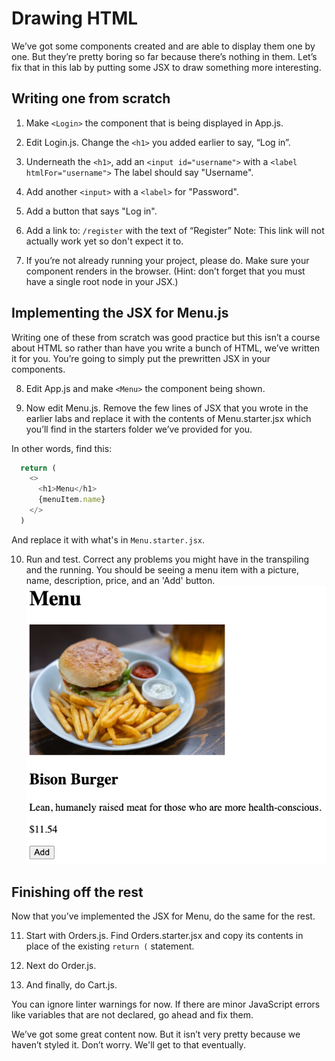 # Drawing HTML
<!-- Time: 15min -->
We’ve got some components created and are able to display them one by one. But they’re pretty boring so far because there’s nothing in them. Let’s fix that in this lab by putting some JSX to draw something more interesting.

## Writing one from scratch

1.	Make `<Login>` the component that is being displayed in App.js.

2.	Edit Login.js. Change the `<h1>` you added earlier to say, “Log in”.

3.	Underneath the `<h1>`, add an `<input id="username">` with a `<label htmlFor="username">` The label should say "Username".

4.	Add another `<input>` with a `<label>` for "Password".

5. Add a button that says "Log in".

6.	Add a link to: `/register` with the text of “Register”
Note: This link will not actually work yet so don't expect it to.

7.	If you’re not already running your project, please do. Make sure your component renders in the browser.  (Hint: don’t forget that you must have a single root node in your JSX.)


## Implementing the JSX for Menu.js
Writing one of these from scratch was good practice but this isn’t a course about HTML so rather than have you write a bunch of HTML, we’ve written it for you. You’re going to simply put the prewritten JSX in your components.

8.	Edit App.js and make `<Menu>` the component being shown.

9.	Now edit Menu.js. Remove the few lines of JSX that you wrote in the earlier labs and replace it with the contents of Menu.starter.jsx which you’ll find in the starters folder we’ve provided for you.

In other words, find this:
```javascript
  return (
    <>
      <h1>Menu</h1>
      {menuItem.name}
    </>
  )
```
And replace it with what's in `Menu.starter.jsx`.

10.	Run and test. Correct any problems you might have in the transpiling and the running. You should be seeing a menu item with a picture, name, description, price, and an 'Add' button.
![One menu item](../images/OneMenuItem.png)

## Finishing off the rest
Now that you’ve implemented the JSX for Menu, do the same for the rest.

11. Start with Orders.js. Find Orders.starter.jsx and copy its contents in place of the existing `return (` statement.

12. Next do Order.js.

13. And finally, do Cart.js.

You can ignore linter warnings for now. If there are minor JavaScript errors like variables that are not declared, go ahead and fix them.

We’ve got some great content now. But it isn’t very pretty because we haven’t styled it. Don’t worry. We'll get to that eventually.
